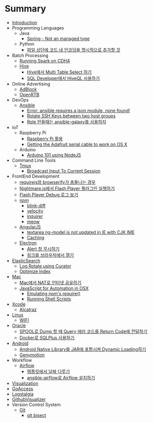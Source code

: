 # Summary

* [Introduction](README.md)
* Programming Languages
  * Java
    * [Spring - Not an managed type](java/spring-boot-not-an-managed-type.md)
  * Python
    * [파일 상단에 코드 내 인코딩을 명시적으로 추가할 것](airflow/d30c_c77c_c0c1_b2e8_c5d0_cf54_b4dc_b0b4_c778_cf54_.md)
* Batch Processing
  * [Running Spark on CDH4](spark/running_spark_on_cdh4.md)
  * [Hive](hive/readme.md)
     * [Hive에서 Multi Table Select 하기](hive/select-from-multi-tables-using-hive.md)
     * [SQL Developer에서 HiveQL 사용하기](hive/sql_developerc5d0_c11c_hiveql_c0ac_c6a9_d558_ae30.md)
* Online Advertising
  * [AdBlock](adblock/readme.md)
  * [OpenRTB](openrtb/readme.md)
* DevOps
  * [Ansible](ansible/readme.md)
    * [Error: ansible requires a json module, none found!](ansible/error_ansible_requires_a_json_module,_none_found.md)
    * [Rotate SSH Keys between two host groups](ansible/rotate_ssh_keys_between_two_host_groups.md)
    * [Role 만들때는 ansible-galaxy를 사용하자](ansible/role_b9cc_b4e4_b54c_b294_ansible_-_galaxy_b97c_c0a.md)
* IoT
  * Raspberry Pi
    * [Raspberry Pi 활용](raspberry_pi/2013-08-08_raspberry_pi.md)
    * [Getting the Adafruit serial cable to work on OS X](raspberry_pi/getting_the_adafruit_serial_cable_to_work_on_os_x.md)
  * Arduino
    * [Arduino 101 using NodeJS](arduino/2013-08-13_arduino_101_using_nodejs.md)
* Command Line Tools
  * [Tmux](tmux/readme.md)
     * [Broadcast Input To Current Session](tmux/broadcast_input_to_current_session.md)
* FrontEnd Development
  * [requirejs와 browserify가 충돌나는 경우](uncategorized/requirejsc640_browserify_ac00_cda9_b3cc_b098_b294_.md)
  * [Nightmare.js에서 Flash Player 플러그인 실행하기](nightmarejs/nightmarejsc5d0_c11c_flash_player_d50c_b7ec_adf8_c778_c2e4_d589_d558_ae30.md)
  * [Flash Player Debug 로그 보기](flash/turn-on-flash-debugger.md)
  * [npm](npm/readme.md)
    * [blink-diff](npm/blink-diff.md)
    * [velocity](npm/velocity.md)
    * [inquirer](npm/inquirer.md)
    * [meow](npm/meow.md)
  * [AngularJS](angularjs/readme.md)
     * [textarea ng-model is not updated in IE with CJK IME](angularjs/textarea_ng-model_is_not_updated_in_ie_with_cjk_im.md)
     * [Caching](angularjs/caching.md)
  * [Electron](electron/readme.md)
    * [Alert 창 무시하기](electron/alert_cc3d_bb34_c2dc_d558_ae30.md)
    * [링크를 브라우저에서 열기](electron/b9c1_d06c_b97c_be0c_b77c_c6b0_c800_c5d0_c11c_c5f4_.md)
* [ElasticSearch](elasticsearch/readme.md)
  * [Log Rotate using Curator](elasticsearch/log_rotate_using_curator.md)
  * [Optimize Index](elasticsearch/optimize_index.md)
* [Mac](mac/readme.md)
  * [Mac에서 NAT로 인터넷 공유하기](mac/macc5d0_c11c_nat_b85c_c778_d130_b137_acf5_c720_d55.md)
  * [JavaScript for Automation in OSX](javascript_for_automation_in_osx/readme.md)
    * [Emulating npm's require()](javascript_for_automation_in_osx/emulating_npms_require.md)
    * [Running Shell Scripts](javascript_for_automation_in_osx/running_shell_scripts.md)
* [Xcode](xcode/readme.md)
   * [Alcatraz](xcode/alcatraz.md)
* [Linux](linux/readme.md)
   * [WIFI](linux/wifi.md)
* [Oracle](oracle/readme.md)
   * [SPOOL로 Dump 할 때 Query 에러 코드를 Return Code에 전달하기](oracle/spoolb85c_dump_d560_b54c_query_c5d0_b7ec_cf54_b4dc.md)
   * [Docker로 SQLPlus 사용하기](oracle/dockerb85c_sqlplus_c0ac_c6a9_d558_ae30.md)
* [Android](android/readme.md)
   * [Android Native Library를 JAR에 포함시켜 Dynamic Loading하기](android/2013-02-21_android_native_libraryb97c_jar_c5d0_d3ec.md)
   * [Genymotion](android/2013-08-21_genymotion.md)
* Workflow
  * [Airflow](airflow/readme.md)
    * [템플릿에서 날짜 다루기](airflow/d15c_d50c_b9bf_c5d0_c11c_b0a0_c9dc_b2e4_b8e8_ae30.md)
    * [ansible-airflow로 Airflow 설치하기](airflow/ansible-airflow.md)
* [Visualization](visualization/readme.md)
* [GoAccess](uncategorized/goaccess.md)
* [Logstalgia](visualization/logstalgia.md)
* [GithubVisualizer](visualization/githubvisualizer.md)
* Version Control System
  * [Git](git/readme.md)
    * [git bisect](git/git_bisect.md)
